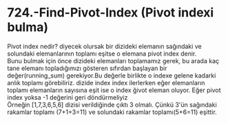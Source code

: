 # 724.-Find-Pivot-Index (Pivot indexi bulma)
Pivot index nedir? diyecek olursak bir dizideki elemanın sağındaki ve solundaki elemanlarının toplamı eşitse o elemana pivot index denir.<br>
Bunu bulmak için önce dizideki elemanları toplamamız gerek, bu arada kaç tane elemanı topladığımızı gösteren sıfırdan başlayan bir değer(running_sum) gerekiyor.Bu değerle birlikte o indexe gelene kadarki anlık toplamı görebiliriz.
dizide index index ilerlerken eğer elemanların toplamı elemanların sayısına eşit ise o index ğivot eleman oluyor. Eğer pivot index yoksa -1 değerini geri döndürmeliyiz <br>
Örneğin [1,7,3,6,5,6] dizisi verildiğinde çıktı 3 olmalı. Çünkü 3'ün sağındaki rakamlar toplamı (7+1+3=11) ve solundaki rakamlar toplamı(5+6=11) eşittir. 
